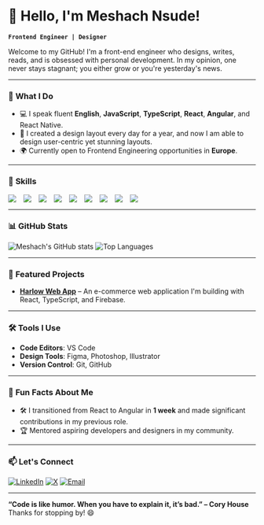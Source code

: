 # 👋 Hello, I'm Meshach Nsude!

**`Frontend Engineer | Designer `**

Welcome to my GitHub! I'm a front-end engineer who designs, writes, reads, and is obsessed with personal development. In my opinion, one never stays stagnant; you either grow or you're yesterday's news.

---

### 🔭 **What I Do**
- 💻 I speak fluent **English**, **JavaScript**, **TypeScript**, **React**, **Angular**, and React Native.
- 🎨 I created a design layout every day for a year, and now I am able to design user-centric yet stunning layouts.
- 🌍 Currently open to Frontend Engineering opportunities in **Europe**.

---

### 🚀 **Skills**
<div style="display: flex; gap: 15px; align-items: center;">
  <img src="https://img.shields.io/badge/JavaScript-323330?style=for-the-badge&logo=javascript&logoColor=F7DF1E" />
  <img src="https://img.shields.io/badge/TypeScript-007ACC?style=for-the-badge&logo=typescript&logoColor=white" />
  <img src="https://img.shields.io/badge/React-61DAFB?style=for-the-badge&logo=react&logoColor=black" />
  <img src="https://img.shields.io/badge/Angular-DD0031?style=for-the-badge&logo=angular&logoColor=white" />
  <img src="https://img.shields.io/badge/React_Native-20232A?style=for-the-badge&logo=react&logoColor=61DAFB" />
  <img src="https://img.shields.io/badge/HTML5-E34F26?style=for-the-badge&logo=html5&logoColor=white" />
  <img src="https://img.shields.io/badge/CSS3-1572B6?style=for-the-badge&logo=css3&logoColor=white" />
  <img src="https://img.shields.io/badge/Sass-CC6699?style=for-the-badge&logo=sass&logoColor=white" />
  <img src="https://img.shields.io/badge/Tailwind_CSS-38B2AC?style=for-the-badge&logo=tailwind-css&logoColor=white" />
</div>

---

### 📊 **GitHub Stats**
![Meshach's GitHub stats](https://github-readme-stats.vercel.app/api?username=Nsude&show_icons=true&theme=radical)
![Top Languages](https://github-readme-stats.vercel.app/api/top-langs/?username=Nsude&layout=compact&theme=radical)

---

### 🌟 **Featured Projects**
- [**Harlow Web App**](https://github.com/username/sneaker-store) – An e-commerce web application I'm building with React, TypeScript, and Firebase.

---

### 🛠️ **Tools I Use**
- **Code Editors**: VS Code
- **Design Tools**: Figma, Photoshop, Illustrator
- **Version Control**: Git, GitHub

---

### 🎉 **Fun Facts About Me**
- 🛠️ I transitioned from React to Angular in **1 week** and made significant contributions in my previous role.
- 🏆 Mentored aspiring developers and designers in my community.

---

### 📫 **Let's Connect**
[![LinkedIn](https://img.shields.io/badge/LinkedIn-MeshachNsude-blue?style=for-the-badge&logo=linkedin)](https://www.linkedin.com/in/meshachnsude/)
[![X](https://img.shields.io/badge/X-@meshach__nsude-1DA1F2?style=for-the-badge&logo=twitter&logoColor=white)](https://twitter.com/meshach_nsude)
[![Email](https://img.shields.io/badge/Email-meshach.nsude@example.com-red?style=for-the-badge)](mailto:nsudeme777@gmail.com)

---

**“Code is like humor. When you have to explain it, it’s bad.” – Cory House**  
Thanks for stopping by! 😄
